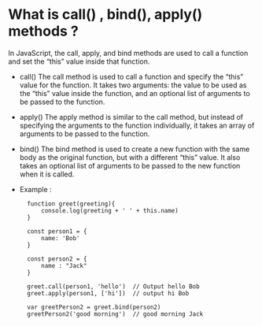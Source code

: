 # What is call() , bind(), apply() methods ?

In JavaScript, the call, apply, and bind methods are used to call a function and set the “this” value inside that function.

* call()
The call method is used to call a function and specify the “this” value for the function. It takes two arguments: the value to be used as the “this” value inside the function, and an optional list of arguments to be passed to the function.

* apply()
The apply method is similar to the call method, but instead of specifying the arguments to the function individually, it takes an array of arguments to be passed to the function.

* bind()
The bind method is used to create a new function with the same body as the original function, but with a different “this” value. It also takes an optional list of arguments to be passed to the new function when it is called.

* Example : 

        function greet(greeting){
            console.log(greeting + ' ' + this.name) 
        }

        const person1 = {
            name: 'Bob'
        }

        const person2 = {
            name : "Jack"
        }

        greet.call(person1, 'hello')  // Output hello Bob
        greet.apply(person1, ['hi'])  // output hi Bob

        var greetPerson2 = greet.bind(person2)
        greetPerson2('good morning')  // good morning Jack